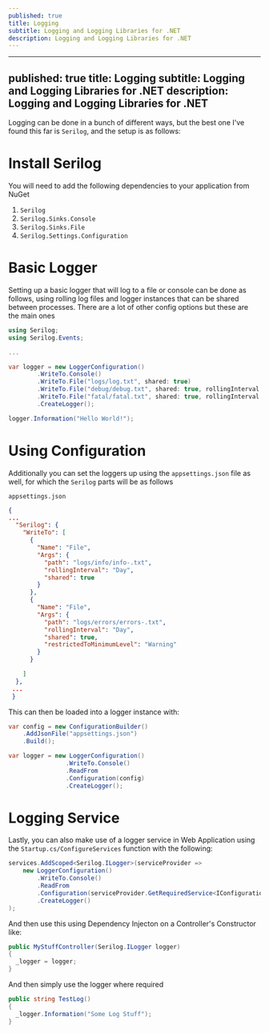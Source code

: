 ```yaml
---
published: true
title: Logging
subtitle: Logging and Logging Libraries for .NET
description: Logging and Logging Libraries for .NET
---
```


---
published: true
title: Logging
subtitle: Logging and Logging Libraries for .NET
description: Logging and Logging Libraries for .NET
---

Logging can be done in a bunch of different ways, but the best one I've found this far is `Serilog`, and the setup is as follows:

# Install Serilog

You will need to add the following dependencies to your application from NuGet

1. `Serilog`
2. `Serilog.Sinks.Console`
3. `Serilog.Sinks.File`
4. `Serilog.Settings.Configuration`

# Basic Logger

Setting up a basic logger that will log to a file or console can be done as follows, using rolling log files and logger instances that can be shared between processes. There are a lot of other config options but these are the main ones

```cs
using Serilog;
using Serilog.Events;

...

var logger = new LoggerConfiguration()
        .WriteTo.Console()
        .WriteTo.File("logs/log.txt", shared: true)
        .WriteTo.File("debug/debug.txt", shared: true, rollingInterval: RollingInterval.Hour, restrictedToMinimumLevel: LogEventLevel.Debug)
        .WriteTo.File("fatal/fatal.txt", shared: true, rollingInterval: RollingInterval.Day, restrictedToMinimumLevel: LogEventLevel.Fatal)
        .CreateLogger();

logger.Information("Hello World!");
```

# Using Configuration

Additionally you can set the loggers up using the `appsettings.json` file as well, for which the `Serilog` parts will be as follows

`appsettings.json`

```json
{
...
  "Serilog": {
    "WriteTo": [
      {
        "Name": "File",
        "Args": {
          "path": "logs/info/info-.txt",
          "rollingInterval": "Day",
          "shared": true
        }
      },
      {
        "Name": "File",
        "Args": {
          "path": "logs/errors/errors-.txt",
          "rollingInterval": "Day",
          "shared": true,
          "restrictedToMinimumLevel": "Warning"
        }
      }

    ]
  },
 ...
 }
```

This can then be loaded into a logger instance with:

```cs
var config = new ConfigurationBuilder()
    .AddJsonFile("appsettings.json")
    .Build();

var logger = new LoggerConfiguration()
                .WriteTo.Console()
                .ReadFrom
                .Configuration(config)
                .CreateLogger();
```

# Logging Service

Lastly, you can also make use of a logger service in Web Application using the `Startup.cs/ConfigureServices` function with the following:

```cs
services.AddScoped<Serilog.ILogger>(serviceProvider =>
    new LoggerConfiguration()
        .WriteTo.Console()
        .ReadFrom
        .Configuration(serviceProvider.GetRequiredService<IConfiguration>())
        .CreateLogger()
);
```

And then use this using Dependency Injecton on a Controller's Constructor like:

```cs
public MyStuffController(Serilog.ILogger logger)
{
  _logger = logger;
}
```

And then simply use the logger where required

```cs
public string TestLog()
{
  _logger.Information("Some Log Stuff");
}
```
